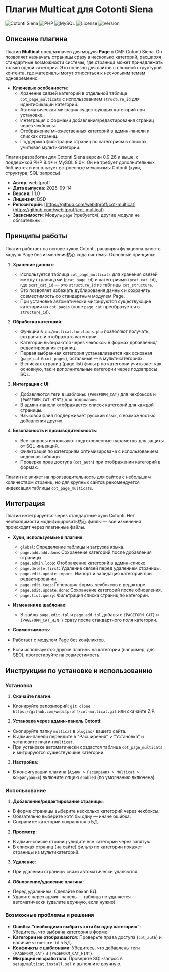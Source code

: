 # Плагин Multicat для Cotonti Siena

![Cotonti Siena](https://img.shields.io/badge/Cotonti-Siena%20v0.9.26-blue) ![PHP](https://img.shields.io/badge/PHP-8.4%2B-green) ![MySQL](https://img.shields.io/badge/MySQL-8.0%2B-yellow) ![License](https://img.shields.io/badge/License-BSD-red) ![Version](https://img.shields.io/badge/Version-1.1.0-orange)

## Описание плагина

Плагин **Multicat** предназначен для модуля **Page** в CMF Cotonti Siena. Он позволяет назначать страницы сразу в несколько категорий, расширяя стандартные возможности системы, где страница может принадлежать только одной категории. Это полезно для сайтов с сложной структурой контента, где материалы могут относиться к нескольким темам одновременно.

- **Ключевые особенности**:
  - Хранение связей категорий в отдельной таблице `cot_page_multicats` с использованием `structure_id` для идентификации категорий.
  - Автоматическая миграция существующих категорий при установке.
  - Интеграция с формами добавления/редактирования страниц через чекбоксы.
  - Отображение множественных категорий в админ-панели и списках страниц.
  - Поддержка фильтрации страниц по категориям в списках, учитывая мультикатегории.

Плагин разработан для Cotonti Siena версии 0.9.26 и выше, с поддержкой PHP 8.4+ и MySQL 8.0+. Он не требует дополнительных библиотек и использует встроенные механизмы Cotonti (хуки, структура, SQL-запросы).

- **Автор**: webitproff
- **Дата выпуска**: 2025-09-14
- **Версия**: 1.1.0
- **Лицензия**: BSD
- **Репозиторий**: [https://github.com/webitproff/cot-multicat](https://github.com/webitproff/cot-multicat)
- **Зависимости**: Модуль `page` (требуется), другие модули не обязательны.

## Принципы работы

Плагин работает на основе хуков Cotonti, расширяя функциональность модуля Page без изменения核心 кода системы. Основные принципы:

1. **Хранение данных**:
   - Используется таблица `cot_page_multicats` для хранения связей между страницами (`pcat_page_id`) и категориями (`pcat_cat_id`), где `pcat_cat_id` — это `structure_id` из таблицы `cot_structure`.
   - Это позволяет избежать дублирования данных и сохранять совместимость со стандартным модулем Page.
   - При установке автоматически мигрируются существующие категории из `cot_pages` (поле `page_cat` преобразуется в `structure_id`).

2. **Обработка категорий**:
   - Функции в `inc/multicat.functions.php` позволяют получать, сохранять и отображать категории.
   - Категории выбираются через чекбоксы в формах добавления/редактирования страниц.
   - Первая выбранная категория устанавливается как основная (`page_cat` в `cot_pages`), остальные — в мультикатегориях.
   - В списках страниц (page.list) фильтр по категории учитывает как основную, так и дополнительные категории через подзапросы SQL.

3. **Интеграция с UI**:
   - Добавляются теги в шаблоны: `{PAGEFORM_CAT}` для чекбоксов и `{PAGEFORM_CAT_HINT}` для подсказки.
   - В админ-панели отображается список категорий для каждой страницы.
   - Языковой файл поддерживает русский язык, с возможностью добавления других.

4. **Безопасность и производительность**:
   - Все запросы используют подготовленные параметры для защиты от SQL-инъекций.
   - Фильтрация по категориям оптимизирована с использованием индексов таблицы.
   - Проверка прав доступа (`cot_auth`) при отображении категорий в формах.

Плагин не влияет на производительность для сайтов с небольшим количеством страниц, но для крупных сайтов рекомендуется индексация таблицы `cot_page_multicats`.

## Интеграция

Плагин интегрируется через стандартные хуки Cotonti. Нет необходимости модифицировать核心 файлы — все изменения происходят через плагинные файлы.

- **Хуки, используемые в плагине**:
  - `global`: Определение таблицы и загрузка языка.
  - `page.add.add.done`: Сохранение категорий после добавления страницы.
  - `page.admin.loop`: Отображение категорий в админ-списке.
  - `page.delete.first`: Удаление связей перед удалением страницы.
  - `page.edit.update.import`: Импорт и валидация категорий при редактировании.
  - `page.edit.tags`: Генерация формы чекбоксов в редакторе.
  - `page.edit.update.done`: Сохранение категорий после обновления.
  - `page.list.query`: Фильтрация списка страниц по категории.

- **Изменения в шаблонах**:
  - В файлы `page.edit.tpl` и `page.add.tpl` добавьте `{PAGEFORM_CAT}` и `{PAGEFORM_CAT_HINT}` сразу после стандартного поля категории.

- **Совместимость**:
- Работает с модулем Page без конфликтов.
- Если используются другие плагины на категории (например, для SEO), протестируйте на совместимость.

## Инструкции по установке и использованию

### Установка

1. **Скачайте плагин**:
- Клонируйте репозиторий: `git clone https://github.com/webitproff/cot-multicat.git` или скачайте ZIP.

2. **Установка через админ-панель Cotonti**:
- Скопируйте папку `multicat` в `plugins/` вашего сайта.
- В админ-панели перейдите в "Расширения" > "Установка" и установите плагин `multicat`.
- При установке автоматически создастся таблица `cot_page_multicats` и мигрируются существующие категории.

3. **Настройка**:
- В конфигурации плагина (`Админ > Расширения > Multicat > Конфигурация`) включите опцию `enabled` (по умолчанию включена).

### Использование

1. **Добавление/редактирование страницы**:
- В форме страницы выберите несколько категорий через чекбоксы.
- Обязательно выберите хотя бы одну — иначе ошибка.
- Сохраните: категории сохранятся в БД.

2. **Просмотр**:
- В админ-списке страниц увидите все категории через запятую.
- В списках страниц (на сайте) фильтр по категории покажет страницы из мультикатегорий.

3. **Удаление**:
- При удалении страницы связи автоматически удаляются.

4. **Обновление/удаление плагина**:
- Перед удалением: Сделайте бэкап БД.
- Удалите через админ-панель — таблица не удаляется автоматически (удалите вручную, если нужно).

### Возможные проблемы и решения

- **Ошибка "необходимо выбрать хотя бы одну категорию"**: Убедитесь, что выбрана категория в форме.
- **Категории не отображаются**: Проверьте права доступа (`cot_auth`) и наличие `structure_id` в БД.
- **Конфликты с шаблонами**: Убедитесь, что добавлены теги `{PAGEFORM_CAT}` и `{PAGEFORM_CAT_HINT}`.
- **Миграция не сработала**: Проверьте SQL-запрос в `setup/multicat.install.sql` и выполните вручную.


